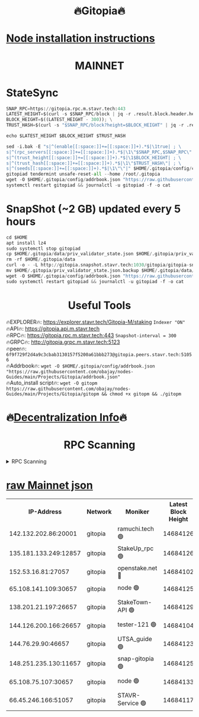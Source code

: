 <h1 align="center"> 🔥Gitopia🔥</h1>

[Node installation instructions](https://github.com/obajay/nodes-Guides/tree/main/Projects/Gitopia)
=

<h1 align="center"> MAINNET</h1>

# StateSync
```python
SNAP_RPC=https://gitopia.rpc.m.stavr.tech:443
LATEST_HEIGHT=$(curl -s $SNAP_RPC/block | jq -r .result.block.header.height); \
BLOCK_HEIGHT=$((LATEST_HEIGHT - 300)); \
TRUST_HASH=$(curl -s "$SNAP_RPC/block?height=$BLOCK_HEIGHT" | jq -r .result.block_id.hash)

echo $LATEST_HEIGHT $BLOCK_HEIGHT $TRUST_HASH

sed -i.bak -E "s|^(enable[[:space:]]+=[[:space:]]+).*$|\1true| ; \
s|^(rpc_servers[[:space:]]+=[[:space:]]+).*$|\1\"$SNAP_RPC,$SNAP_RPC\"| ; \
s|^(trust_height[[:space:]]+=[[:space:]]+).*$|\1$BLOCK_HEIGHT| ; \
s|^(trust_hash[[:space:]]+=[[:space:]]+).*$|\1\"$TRUST_HASH\"| ; \
s|^(seeds[[:space:]]+=[[:space:]]+).*$|\1\"\"|" $HOME/.gitopia/config/config.toml
gitopiad tendermint unsafe-reset-all --home /root/.gitopia
wget -O $HOME/.gitopia/config/addrbook.json "https://raw.githubusercontent.com/obajay/nodes-Guides/main/Projects/Gitopia/addrbook.json"
systemctl restart gitopiad && journalctl -u gitopiad -f -o cat
```
# SnapShot (~2 GB) updated every 5 hours
```python
cd $HOME
apt install lz4
sudo systemctl stop gitopiad
cp $HOME/.gitopia/data/priv_validator_state.json $HOME/.gitopia/priv_validator_state.json.backup
rm -rf $HOME/.gitopia/data
curl -o - -L http://gitopia.snapshot.stavr.tech:1030/gitopia/gitopia-snap.tar.lz4 | lz4 -c -d - | tar -x -C $HOME/.gitopia --strip-components 2
mv $HOME/.gitopia/priv_validator_state.json.backup $HOME/.gitopia/data/priv_validator_state.json
wget -O $HOME/.gitopia/config/addrbook.json "https://raw.githubusercontent.com/obajay/nodes-Guides/main/Projects/Gitopia/addrbook.json"
sudo systemctl restart gitopiad && journalctl -u gitopiad -f -o cat
```
 <h1 align="center"> Useful Tools</h1>

🔥EXPLORER🔥:      https://explorer.stavr.tech/Gitopia-M/staking  `Indexer "ON"` \
🔥API🔥: 			 		 https://gitopia.api.m.stavr.tech \
🔥RPC🔥:           https://gitopia.rpc.m.stavr.tech:443              `Snapshot-interval = 300` \
🔥GRPC🔥:          http://gitopia.grpc.m.stavr.tech:5123 \
🔥peer🔥:					 `6f9f729f2d4a9c3cbab3130157f5200a61bbb273@gitopia.peers.stavr.tech:51056` \
🔥Addrbook🔥:    ```wget -O $HOME/.gitopia/config/addrbook.json "https://raw.githubusercontent.com/obajay/nodes-Guides/main/Projects/Gitopia/addrbook.json"``` \
🔥Auto_install script🔥: ```wget -O gitopm https://raw.githubusercontent.com/obajay/nodes-Guides/main/Projects/Gitopia/gitopm && chmod +x gitopm && ./gitopm```

🔥[Decentralization Info](https://github.com/obajay/StateSync-snapshots/tree/main/Projects/Gitopia/Decentralization)🔥
=

<h1 align="center"> RPC Scanning</h1>

<details>
<summary>RPC Scanning</summary>

<h2 align="center"> We scan nodes in real time every 4 hours. And we provide the final result of RPC endpoints.
We cannot influence the operation of these nodes in any way. </h2>


```python
If Voting Power is higher than 0 --> then the Node is a validator of the network and may be subject to attack and be a potential threat to the chain.
```
```python
We marked such validators with a red symbol
```

</details>

[raw Mainnet json](https://rpc-check.gitopm.stavr.tech/gitopm/rpc-gitopm-result.json)
=

<table><tr><th>IP-Address</th><th>Network</th><th>Moniker</th><th>Latest Block Height</th><th>Earliest Block Height</th><th>Catching Up</th><th>Tx Index</th><th>Voting Power</th><th>Scan Time</th></tr><tr><td>142.132.202.86:20001</td><td>gitopia</td><td>ramuchi.tech 🟢</td><td>14684126</td><td>6548337</td><td>False</td><td>on</td><td>0</td><td>2024-03-02T10:36:49.271394859UTC</td></tr><tr><td>135.181.133.249:12857</td><td>gitopia</td><td>StakeUp_rpc 🟢</td><td>14684126</td><td>8010001</td><td>False</td><td>on</td><td>0</td><td>2024-03-02T10:36:49.588556114UTC</td></tr><tr><td>152.53.16.81:27057</td><td>gitopia</td><td>openstake.net 🔴</td><td>14684102</td><td>10455001</td><td>False</td><td>off</td><td>53898</td><td>2024-03-02T10:36:06.567823317UTC</td></tr><tr><td>65.108.141.109:30657</td><td>gitopia</td><td>node 🟢</td><td>14684125</td><td>12299845</td><td>False</td><td>on</td><td>0</td><td>2024-03-02T10:36:46.740004517UTC</td></tr><tr><td>138.201.21.197:26657</td><td>gitopia</td><td>StakeTown-API 🟢</td><td>14684129</td><td>12733501</td><td>False</td><td>on</td><td>0</td><td>2024-03-02T10:36:53.952995037UTC</td></tr><tr><td>144.126.200.166:26657</td><td>gitopia</td><td>tester-121 🟢</td><td>14684104</td><td>12832814</td><td>False</td><td>off</td><td>0</td><td>2024-03-02T10:36:08.930221915UTC</td></tr><tr><td>144.76.29.90:46657</td><td>gitopia</td><td>UTSA_guide 🟢</td><td>14684123</td><td>13035301</td><td>False</td><td>on</td><td>0</td><td>2024-03-02T10:36:40.269619252UTC</td></tr><tr><td>148.251.235.130:11657</td><td>gitopia</td><td>snap-gitopia 🟢</td><td>14684125</td><td>14079001</td><td>False</td><td>on</td><td>0</td><td>2024-03-02T10:36:46.982518791UTC</td></tr><tr><td>65.108.75.107:30657</td><td>gitopia</td><td>node 🟢</td><td>14684133</td><td>14269230</td><td>False</td><td>on</td><td>0</td><td>2024-03-02T10:37:00.364997848UTC</td></tr><tr><td>66.45.246.166:51057</td><td>gitopia</td><td>STAVR-Service 🟢</td><td>14684117</td><td>14678001</td><td>False</td><td>on</td><td>0</td><td>2024-03-02T10:36:29.850002721UTC</td></tr></table>
